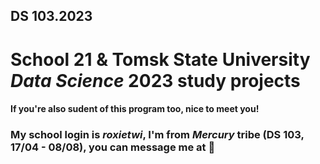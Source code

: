 ## DS 103.2023
# School 21 &amp; Tomsk State University *Data Science* 2023 study projects


#### If you're also sudent of this program too, nice to meet you!
### My school login is *roxietwi*, I'm from *Mercury* tribe (DS 103, 17/04 - 08/08), you can message me at 🚀

